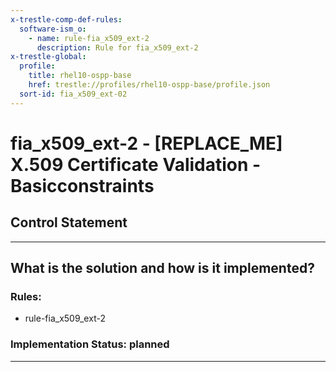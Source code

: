 ```yaml
---
x-trestle-comp-def-rules:
  software-ism_o:
    - name: rule-fia_x509_ext-2
      description: Rule for fia_x509_ext-2
x-trestle-global:
  profile:
    title: rhel10-ospp-base
    href: trestle://profiles/rhel10-ospp-base/profile.json
  sort-id: fia_x509_ext-02
---
```


# fia_x509_ext-2 - \[REPLACE_ME\] X.509 Certificate Validation - Basicconstraints

## Control Statement

______________________________________________________________________

## What is the solution and how is it implemented?

<!-- For implementation status enter one of: implemented, partial, planned, alternative, not-applicable -->

<!-- Note that the list of rules under ### Rules: is read-only and changes will not be captured after assembly to JSON -->

<!-- Add control implementation description here for control: fia_x509_ext-2 -->

### Rules:

  - rule-fia_x509_ext-2

### Implementation Status: planned

______________________________________________________________________
